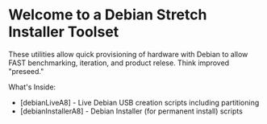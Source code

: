 # Welcome to a Debian Stretch Installer Toolset

These utilities allow quick provisioning of hardware with Debian to allow FAST benchmarking, iteration, and product relese. Think improved "preseed."

What's Inside:
  * [debianLiveA8] - Live Debian USB creation scripts including partitioning
  * [debianInstallerA8] - Debian Installer (for permanent install) scripts
